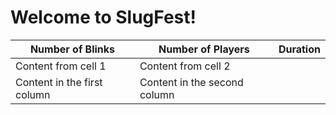 # Welcome to SlugFest!

Number of Blinks | Number of Players | Duration 
------------ | ------------- | -------------
Content from cell 1 | Content from cell 2
Content in the first column | Content in the second column
